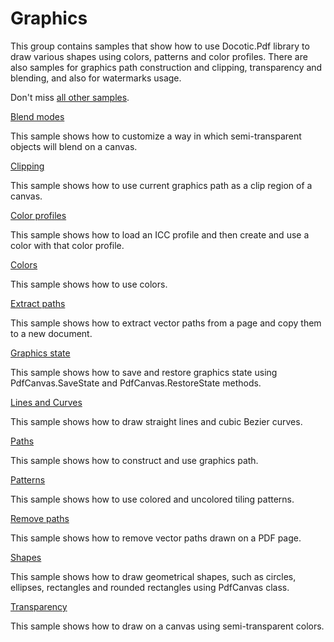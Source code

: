 # Graphics
This group contains samples that show how to use Docotic.Pdf library to draw various shapes using colors, patterns and color profiles. There are also samples for graphics path construction and clipping, transparency and blending, and also for watermarks usage.

Don't miss [all other samples](/Samples).

[Blend modes](/Samples/Graphics/BlendModes)

This sample shows how to customize a way in which semi-transparent objects will blend on a canvas.

[Clipping](/Samples/Graphics/Clipping)

This sample shows how to use current graphics path as a clip region of a canvas.

[Color profiles](/Samples/Graphics/ColorProfiles)

This sample shows how to load an ICC profile and then create and use a color with that color profile.

[Colors](/Samples/Graphics/Colors)

This sample shows how to use colors.

[Extract paths](/Samples/Graphics/ExtractPaths)

This sample shows how to extract vector paths from a page and copy them to a new document.

[Graphics state](/Samples/Graphics/GraphicsState)

This sample shows how to save and restore graphics state using PdfCanvas.SaveState and PdfCanvas.RestoreState methods.

[Lines and Curves](/Samples/Graphics/LinesAndCurves)

This sample shows how to draw straight lines and cubic Bezier curves.

[Paths](/Samples/Graphics/Paths)

This sample shows how to construct and use graphics path.

[Patterns](/Samples/Graphics/Patterns)

This sample shows how to use colored and uncolored tiling patterns.

[Remove paths](/Samples/Graphics/RemovePaths)

This sample shows how to remove vector paths drawn on a PDF page.

[Shapes](/Samples/Graphics/Shapes)

This sample shows how to draw geometrical shapes, such as circles, ellipses, rectangles and rounded rectangles using PdfCanvas class.

[Transparency](/Samples/Graphics/Transparency)

This sample shows how to draw on a canvas using semi-transparent colors.
